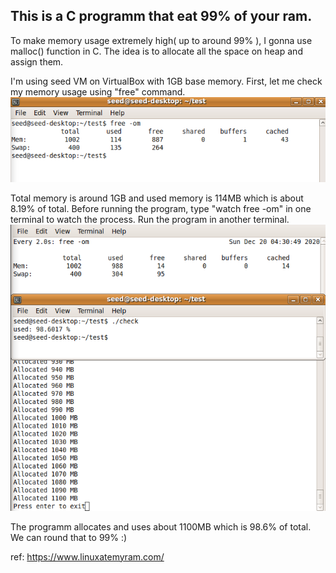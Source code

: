 ## This is a C programm that eat 99% of your ram.

To make memory usage extremely high( up to around 99% ), I gonna use malloc() function in C.
The idea is to allocate all the space on heap and assign them.

I'm using seed VM on VirtualBox with 1GB base memory.
First, let me check my memory usage using "free" command.
![free -om](https://github.com/Usagi-Yojimbo-x/eatyoram/blob/main/free%20-om(1).png)

Total memory is around 1GB and used memory is 114MB which is about 8.19% of total.
Before running the program, type "watch free -om" in one terminal to watch the process.
Run the program in another terminal.
![running the program](https://github.com/Usagi-Yojimbo-x/eatyoram/blob/main/Screenshot%20(74).png)

The programm allocates and uses about 1100MB which is 98.6% of total. We can round that to 99% :)

ref: https://www.linuxatemyram.com/
